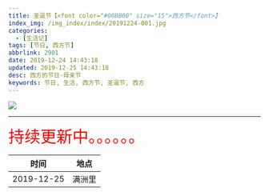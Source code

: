 ```yaml
---
title: 圣诞节【<font color="#00BB00" size="15">西方节</font>】
index_img: /img_index/index/20191224-001.jpg
categories:
  - [生活记]
tags: [节日, 西方节]
abbrlink: 2901
date: 2019-12-24 14:43:18
updated: 2019-12-25 14:43:18
desc: 西方的节日-母亲节
keywords: 节日, 生活, 西方节, 圣诞节, 西方
---
```



![](/img_index/index/20191224-001.jpg)


<!--more-->
<hr />

<font size=6.5 color='red'>持续更新中。。。。。。</font>


|    时间    |  地点  |
|:----------:|:------:|
| 2019-12-25 | 满洲里 |
